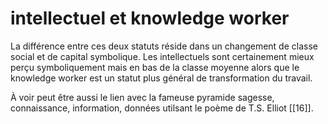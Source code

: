 # intellectuel et knowledge worker

La différence entre ces deux statuts réside dans un changement de classe social et de capital symbolique. Les intellectuels sont certainement mieux perçu symboliquement mais en bas de la classe moyenne alors que le knowledge worker est un statut plus général de transformation du travail.

À voir peut être aussi le lien avec la fameuse pyramide sagesse, connaissance, information, données utilsant le poème de T.S. Elliot [[16]].